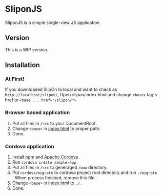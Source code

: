 SliponJS
======

SliponJS is a simple single-view JS application. 
  

## Version

This is a WIP version.



## Installation

### At First!

If you downloaded SlipOn to local and want to check as ```http://localhost/slipon/```,
Open slipon/index.html and change ```<base>``` tag's href to ```<base ... href="/slipon/">```.

### Browser based application

1. Put all files in ```/src``` to your DocumentRoot.
2. Change ```<base>``` in [index.html](https://github.com/Matooy/slipon/blob/master/src/index.html) to proper path.
3. Done.


### Cordova application

1. Install [npm](https://www.npmjs.org/) and [Apache Cordova](http://cordova.apache.org/) .
2. Run ```cordova create sample-app``` .
3. Put all files in ```/src``` to generaged ```/www``` directory.
4. Put ```cordova/migrate``` to cordova project root directory and run ```./migrate``` . When process finished, remove this file.
5. Change ```<base>``` in [index.html](https://github.com/Matooy/slipon/blob/master/src/index.html) to ```./``` .
6. Done.

